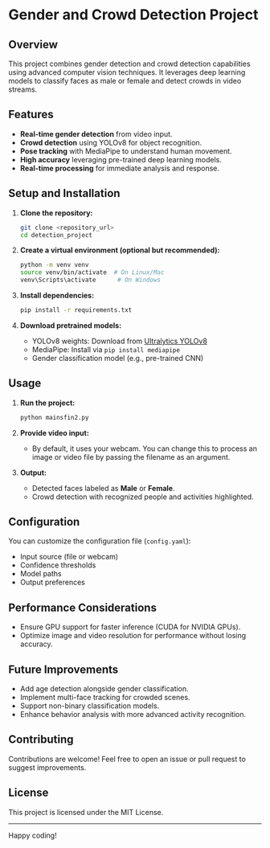 # Gender and Crowd Detection Project

## Overview
This project combines gender detection and crowd detection capabilities using advanced computer vision techniques. It leverages deep learning models to classify faces as male or female and detect crowds in video streams.

## Features
- **Real-time gender detection** from video input.
- **Crowd detection** using YOLOv8 for object recognition.
- **Pose tracking** with MediaPipe to understand human movement.
- **High accuracy** leveraging pre-trained deep learning models.
- **Real-time processing** for immediate analysis and response.

## Setup and Installation

1. **Clone the repository:**
   ```bash
   git clone <repository_url>
   cd detection_project
   ```

2. **Create a virtual environment (optional but recommended):**
   ```bash
   python -m venv venv
   source venv/bin/activate  # On Linux/Mac
   venv\Scripts\activate      # On Windows
   ```

3. **Install dependencies:**
   ```bash
   pip install -r requirements.txt
   ```

4. **Download pretrained models:**
   - YOLOv8 weights: Download from [Ultralytics YOLOv8](https://github.com/ultralytics/ultralytics)
   - MediaPipe: Install via `pip install mediapipe`
   - Gender classification model (e.g., pre-trained CNN)

## Usage

1. **Run the project:**
   ```bash
   python mainsfin2.py
   ```

2. **Provide video input:**
   - By default, it uses your webcam. You can change this to process an image or video file by passing the filename as an argument.

3. **Output:**
   - Detected faces labeled as **Male** or **Female**.
   - Crowd detection with recognized people and activities highlighted.

## Configuration
You can customize the configuration file (`config.yaml`):
- Input source (file or webcam)
- Confidence thresholds
- Model paths
- Output preferences

## Performance Considerations
- Ensure GPU support for faster inference (CUDA for NVIDIA GPUs).
- Optimize image and video resolution for performance without losing accuracy.

## Future Improvements
- Add age detection alongside gender classification.
- Implement multi-face tracking for crowded scenes.
- Support non-binary classification models.
- Enhance behavior analysis with more advanced activity recognition.

## Contributing
Contributions are welcome! Feel free to open an issue or pull request to suggest improvements.

## License
This project is licensed under the MIT License.

---

Happy coding!

